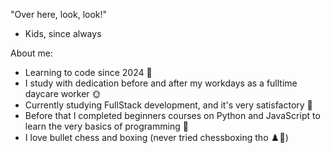 "Over here, look, look!"
- Kids, since always

About me:
- Learning to code since 2024 💾
- I study with dedication before and after my workdays as a fulltime daycare worker 🌞
- Currently studying FullStack development, and it's very satisfactory 🤤
- Before that I completed beginners courses on Python and JavaScript to learn the very basics of programming 🧠
- I love bullet chess and boxing (never tried chessboxing tho ♟️🥊)
